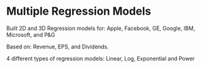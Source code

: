 # Multiple Regression Models

Built 2D and 3D Regression models for:
Apple, 
Facebook, 
GE, 
Google, 
IBM, 
Microsoft, and
P&G

Based on: Revenue, EPS, and Dividends.

4 different types of regression models: Linear, Log, Exponential and Power

